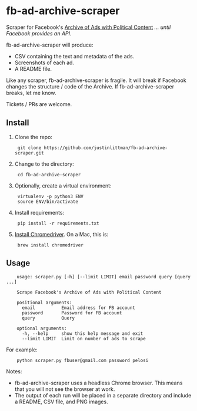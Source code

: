 # fb-ad-archive-scraper
Scraper for Facebook's [Archive of Ads with Political Content](https://www.facebook.com/politicalcontentads) _... until Facebook provides an API._

fb-ad-archive-scraper will produce:
* CSV containing the text and metadata of the ads.
* Screenshots of each ad.
* A README file.

Like any scraper, fb-ad-archive-scraper is fragile. It will break if Facebook changes the structure / code of the 
Archive. If fb-ad-archive-scraper breaks, let me know.

Tickets / PRs are welcome.

## Install
1. Clone the repo:

        git clone https://github.com/justinlittman/fb-ad-archive-scraper.git

2. Change to the directory:

        cd fb-ad-archive-scraper

3. Optionally, create a virtual environment:

        virtualenv -p python3 ENV
        source ENV/bin/activate
        
4. Install requirements:

        pip install -r requirements.txt
        
5. [Install Chromedriver](https://sites.google.com/a/chromium.org/chromedriver/). On a Mac, this is:

        brew install chromedriver
        
## Usage

        usage: scraper.py [-h] [--limit LIMIT] email password query [query ...]
        
        Scrape Facebook's Archive of Ads with Political Content
        
        positional arguments:
          email          Email address for FB account
          password       Password for FB account
          query          Query
        
        optional arguments:
          -h, --help     show this help message and exit
          --limit LIMIT  Limit on number of ads to scrape

For example:

        python scraper.py fbuser@gmail.com password pelosi
        
Notes:
* fb-ad-archive-scraper uses a headless Chrome browser. This means that you will not see the browser at work.
* The output of each run will be placed in a separate directory and include a README, CSV file, and PNG images.
 